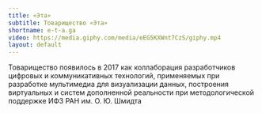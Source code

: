 ```yaml
---
title: «Эта»
subtitle: Товарищество «Эта»
shortname: e-t-a.ga
video: https://media.giphy.com/media/eEG5KXWnt7CzS/giphy.mp4
layout: default
---
```


Товарищество появилось в 2017 как коллаборация разработчиков цифровых и коммуникативных технологий, применяемых при разработке мультимедиа для визуализации данных, построения виртуальных и систем дополненной реальности при методологической поддержке ИФЗ РАН им. О. Ю. Шмидта
